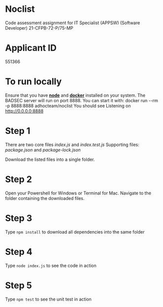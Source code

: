 # Noclist
Code assessment assignment for IT Specialist (APPSW) (Software Developer) 21-CFPB-72-P/75-MP

# Applicant ID
551366

# To run locally
Ensure that you have [**node**](https://nodejs.org/en/) and [**docker**](https://www.docker.com/) installed on your system.
The BADSEC server will run on port 8888. You can start it with:
docker run --rm -p 8888:8888 adhocteam/noclist
You should see Listening on http://0.0.0.0:8888


# Step 1
There are two core files *index.js* and *index.test.js*
Supporting files: *package.json* and *package-lock.json*

Download the listed files into a single folder.

# Step 2
Open your Powershell for Windows or Terminal for Mac. Navigate to the folder containing the downloaded files.

# Step 3
Type `npm install` to download all dependencies into the same folder

# Step 4
Type `node index.js` to see the code in action

# Step 5
Type `npm test` to see the unit test in action
